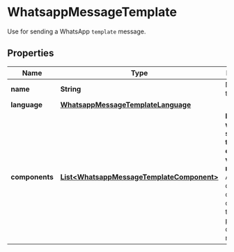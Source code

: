 

# WhatsappMessageTemplate

Use for sending a WhatsApp `template` message.

## Properties

| Name | Type | Description | Notes |
|------------ | ------------- | ------------- | -------------|
|**name** | **String** | Name of the template. |  |
|**language** | [**WhatsappMessageTemplateLanguage**](WhatsappMessageTemplateLanguage.md) |  |  |
|**components** | [**List&lt;WhatsappMessageTemplateComponent&gt;**](WhatsappMessageTemplateComponent.md) | **Required when the specified template contains variables or media.** Array of components objects containing the parameters of the message. |  [optional] |



